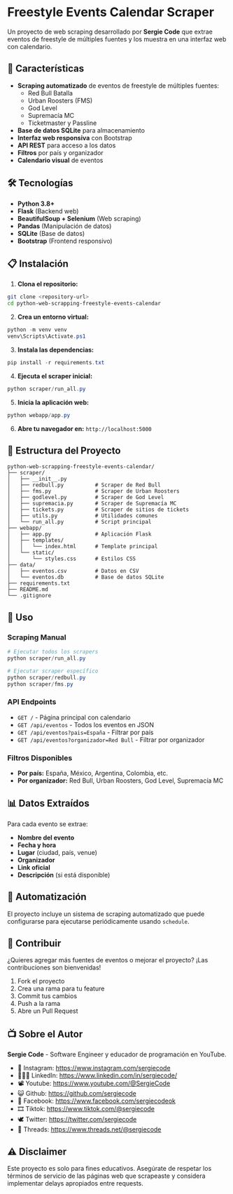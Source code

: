 # Freestyle Events Calendar Scraper

Un proyecto de web scraping desarrollado por **Sergie Code** que extrae eventos de freestyle de múltiples fuentes y los muestra en una interfaz web con calendario.

## 🎯 Características

- **Scraping automatizado** de eventos de freestyle de múltiples fuentes:
  - Red Bull Batalla
  - Urban Roosters (FMS)
  - God Level
  - Supremacía MC
  - Ticketmaster y Passline
- **Base de datos SQLite** para almacenamiento
- **Interfaz web responsiva** con Bootstrap
- **API REST** para acceso a los datos
- **Filtros** por país y organizador
- **Calendario visual** de eventos

## 🛠️ Tecnologías

- **Python 3.8+**
- **Flask** (Backend web)
- **BeautifulSoup + Selenium** (Web scraping)
- **Pandas** (Manipulación de datos)
- **SQLite** (Base de datos)
- **Bootstrap** (Frontend responsivo)

## 📋 Instalación

1. **Clona el repositorio:**
```bash
git clone <repository-url>
cd python-web-scrapping-freestyle-events-calendar
```

2. **Crea un entorno virtual:**
```powershell
python -m venv venv
venv\Scripts\Activate.ps1
```

3. **Instala las dependencias:**
```powershell
pip install -r requirements.txt
```

4. **Ejecuta el scraper inicial:**
```powershell
python scraper/run_all.py
```

5. **Inicia la aplicación web:**
```powershell
python webapp/app.py
```

6. **Abre tu navegador en:** `http://localhost:5000`

## 📁 Estructura del Proyecto

```
python-web-scrapping-freestyle-events-calendar/
├── scraper/
│   ├── __init__.py
│   ├── redbull.py          # Scraper de Red Bull
│   ├── fms.py              # Scraper de Urban Roosters
│   ├── godlevel.py         # Scraper de God Level
│   ├── supremacia.py       # Scraper de Supremacía MC
│   ├── tickets.py          # Scraper de sitios de tickets
│   ├── utils.py            # Utilidades comunes
│   └── run_all.py          # Script principal
├── webapp/
│   ├── app.py              # Aplicación Flask
│   ├── templates/
│   │   └── index.html      # Template principal
│   └── static/
│       └── styles.css      # Estilos CSS
├── data/
│   ├── eventos.csv         # Datos en CSV
│   └── eventos.db          # Base de datos SQLite
├── requirements.txt
├── README.md
└── .gitignore
```

## 🚀 Uso

### Scraping Manual
```powershell
# Ejecutar todos los scrapers
python scraper/run_all.py

# Ejecutar scraper específico
python scraper/redbull.py
python scraper/fms.py
```

### API Endpoints
- `GET /` - Página principal con calendario
- `GET /api/eventos` - Todos los eventos en JSON
- `GET /api/eventos?pais=España` - Filtrar por país
- `GET /api/eventos?organizador=Red Bull` - Filtrar por organizador

### Filtros Disponibles
- **Por país:** España, México, Argentina, Colombia, etc.
- **Por organizador:** Red Bull, Urban Roosters, God Level, Supremacía MC

## 📊 Datos Extraídos

Para cada evento se extrae:
- **Nombre del evento**
- **Fecha y hora**
- **Lugar** (ciudad, país, venue)
- **Organizador**
- **Link oficial**
- **Descripción** (si está disponible)

## 🔄 Automatización

El proyecto incluye un sistema de scraping automatizado que puede configurarse para ejecutarse periódicamente usando `schedule`.

## 🤝 Contribuir

¿Quieres agregar más fuentes de eventos o mejorar el proyecto? ¡Las contribuciones son bienvenidas!

1. Fork el proyecto
2. Crea una rama para tu feature
3. Commit tus cambios
4. Push a la rama
5. Abre un Pull Request

## 📺 Sobre el Autor

**Sergie Code** - Software Engineer y educador de programación en YouTube.

- 📸 Instagram: https://www.instagram.com/sergiecode
- 🧑🏼‍💻 LinkedIn: https://www.linkedin.com/in/sergiecode/
- 📽️ Youtube: https://www.youtube.com/@SergieCode
- 😺 Github: https://github.com/sergiecode
- 👤 Facebook: https://www.facebook.com/sergiecodeok
- 🎞️ Tiktok: https://www.tiktok.com/@sergiecode
- 🕊️ Twitter: https://twitter.com/sergiecode
- 🧵 Threads: https://www.threads.net/@sergiecode

## ⚠️ Disclaimer

Este proyecto es solo para fines educativos. Asegúrate de respetar los términos de servicio de las páginas web que scrapeaste y considera implementar delays apropiados entre requests.
